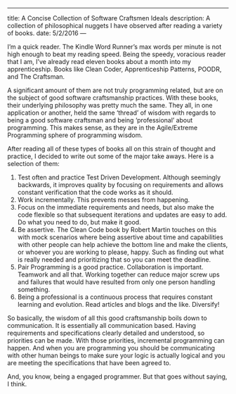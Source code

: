 ---
title: A Concise Collection of Software Craftsmen Ideals
description: A collection of philosophical nuggets I have observed after reading a variety of books.
date: 5/2/2016
—

I’m a quick reader. The Kindle Word Runner’s max words per minute is not high enough to beat my reading speed. Being the speedy, voracious reader that I am, I’ve already read eleven books about a month into my apprenticeship. Books like Clean Coder, Apprenticeship Patterns, POODR, and The Craftsman.

A significant amount of them are not truly programming related, but are on the subject of good software craftsmanship practices. With these books, their underlying philosophy was pretty much the same. They all, in one application or another, held the same ‘thread’ of wisdom with regards to being a good software craftsman and being ‘professional’ about programming. This makes sense, as they are in the Agile/Extreme Programming sphere of programming wisdom.

After reading all of these types of books all on this strain of thought and practice, I decided to write out some of the major take aways. Here is a selection of them:

1. Test often and practice Test Driven Development. Although seemingly backwards, it improves quality by focusing on requirements and allows constant verification that the code works as it should.
2. Work incrementally. This prevents messes from happening.
3. Focus on the immediate requirements and needs, but also make the code flexible so that subsequent iterations and updates are easy to add. Do what you need to do, but make it good.
4. Be assertive. The Clean Code book by Robert Martin touches on this with mock scenarios where being assertive about time and capabilities with other people can help achieve the bottom line and make the clients, or whoever you are working to please, happy. Such as finding out what is really needed and prioritizing that so you can meet the deadline.
5. Pair Programming is a good practice. Collaboration is important. Teamwork and all that. Working together can reduce major screw ups and failures that would have resulted from only one person handling something.
6. Being a professional is a continuous process that requires constant learning and evolution.  Read articles and blogs and the like. Diversify!

So basically, the wisdom of all this good craftsmanship boils down to communication. It is essentially all communication based. Having requirements and specifications clearly detailed and understood, so priorities can be made. With those priorities, incremental programming can happen. And when you are programming you should be communicating with other human beings to make sure your logic is actually logical and you are meeting the specifications that have been agreed to.

And, you know, being a engaged programmer. But that goes without saying, I think.
